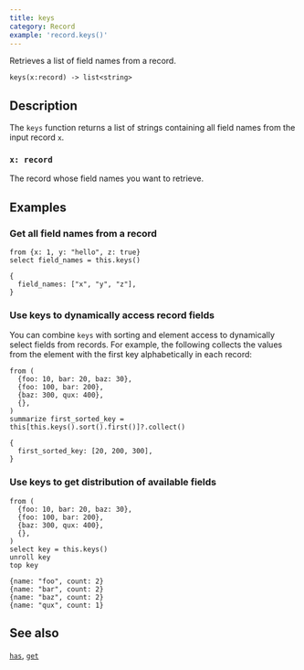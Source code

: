 ```yaml
---
title: keys
category: Record
example: 'record.keys()'
---
```


Retrieves a list of field names from a record.

```tql
keys(x:record) -> list<string>
```

## Description

The `keys` function returns a list of strings containing all field names from
the input record `x`.

### `x: record`

The record whose field names you want to retrieve.

## Examples

### Get all field names from a record

```tql
from {x: 1, y: "hello", z: true}
select field_names = this.keys()
```

```tql
{
  field_names: ["x", "y", "z"],
}
```

### Use keys to dynamically access record fields

You can combine `keys` with sorting and element access to dynamically select
fields from records. For example, the following collects the values from the
element with the first key alphabetically in each record:

```tql
from (
  {foo: 10, bar: 20, baz: 30},
  {foo: 100, bar: 200},
  {baz: 300, qux: 400},
  {},
)
summarize first_sorted_key = this[this.keys().sort().first()]?.collect()
```

```tql
{
  first_sorted_key: [20, 200, 300],
}
```

### Use keys to get distribution of available fields

```tql
from (
  {foo: 10, bar: 20, baz: 30},
  {foo: 100, bar: 200},
  {baz: 300, qux: 400},
  {},
)
select key = this.keys()
unroll key
top key
```

```tql
{name: "foo", count: 2}
{name: "bar", count: 2}
{name: "baz", count: 2}
{name: "qux", count: 1}
```

## See also

[`has`](/reference/functions/has),
[`get`](/reference/functions/get)

